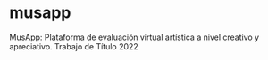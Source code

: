 # musapp
MusApp: Plataforma de evaluación virtual artística a nivel creativo y apreciativo. Trabajo de Título 2022
